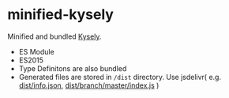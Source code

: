 # minified-kysely

Minified and bundled [Kysely](https://github.com/kysely-org/kysely).

* ES Module
* ES2015
* Type Definitons are also bundled
* Generated files are stored in `/dist` directory.
    Use jsdelivr( e.g. 
[dist/info.json](https://cdn.jsdelivr.net/gh/wirekang/minified-kysely/dist/info.json), 
[dist/branch/master/index.js](https://cdn.jsdelivr.net/gh/wirekang/minified-kysely/dist/branch/master/index.js) )